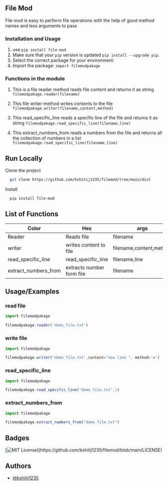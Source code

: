 ## File Mod

File mod is easy to perform file operations with the help of  good method names 
and less arguments to pass

### Installation and Usage

1. use `pip install file-mod`
2. Make sure that your `pip` version is updated `pip install --upgrade pip`. 
3. Select the correct package for your environment:
4. Import the package: ``import filemodpakage``

### Functions in the module 

1) This is a file reader method reads file content and returns it as string
`filemodpakage.reader(filename)`

2) This file writer method writes contents to the file 
`filemodpakage.writer(filename,content,method)`

3) This read_specific_line reads a specific line of the file and returns it as string 
`filemodpakage.read_specific_line(filename,line)`

4) This extract_numbers_from reads a numbers from the file and returns all the collection of numbers in a list
`filemodpakage.read_specific_line(filename,line)`


## Run Locally

Clone the project

```bash
  git clone https://github.com/kshitij1235/filemod/tree/main/dist
```

Install

```bash
  pip install file-mod
```
## List of Functions

| Color             | Hex| args|
| ----------------- | ---|----------|
| Reader|Reads file| filename|    
| writer | writes content to file|filename,content,method|
| read_specific_line| read_specific_line |filename,line|
|extract_numbers_from|extracts number form file|filename



## Usage/Examples

### read file

```javascript
import filemodpakage

filemodpakage.reader('demo_file.txt')
```

### write file

```javascript
import filemodpakage

filemodpakage.writer('demo_file.txt',content="new line ", method='w')
```


### read_specific_line

```javascript
import filemodpakage

filemodpakage.read_specific_line("demo_file.txt",1)
```

### extract_numbers_from

```javascript
import filemodpakage

filemodpakage.extract_numbers_from("demo_file.txt")
```

  
## Badges


[![MIT License](https://img.shields.io/apm/l/atomic-design-ui.svg?)](https://github.com/kshitij1235/filemod/blob/main/LICENSE)

  
## Authors

- [@kshitij1235](https://github.com/kshitij1235)

  
